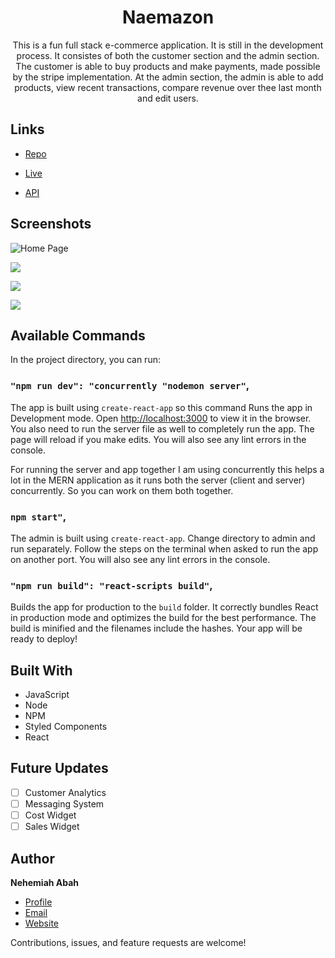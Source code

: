 <h1 align="center">Naemazon</h1>

<p align="center">This is a fun full stack e-commerce application. It is still in the development process. It consistes of both the customer section and the admin section. The customer is able to buy products and make payments, made possible by the stripe implementation. At the admin section, the admin is able to add products, view recent transactions, compare revenue over thee last month and edit users. </p>

## Links

- [Repo](https://github.com/Rohit19060/<project-name> "Naemazon Repo")

- [Live](<Homepage url> "Live View")


- [API](<API Link> "API")

## Screenshots

![Home Page](/img1.png "Home Page")

![](/img2.png)

![](/img3.png)

![](/img4.png)

## Available Commands

In the project directory, you can run:

### `"npm run dev": "concurrently "nodemon server"`,

The app is built using `create-react-app` so this command Runs the app in Development mode. Open [http://localhost:3000](http://localhost:3000) to view it in the browser. You also need to run the server file as well to completely run the app. The page will reload if you make edits.
You will also see any lint errors in the console.

For running the server and app together I am using concurrently this helps a lot in the MERN application as it runs both the server (client and server) concurrently. So you can work on them both together.

### `npm start"`,

The admin is built using `create-react-app`. Change directory to admin and run separately. Follow the steps on the terminal when asked to run the app on another port. You will also see any lint errors in the console.

### `"npm run build": "react-scripts build"`,

Builds the app for production to the `build` folder. It correctly bundles React in production mode and optimizes the build for the best performance. The build is minified and the filenames include the hashes. Your app will be ready to deploy!

## Built With

- JavaScript
- Node
- NPM
- Styled Components
- React

## Future Updates

- [ ] Customer Analytics
- [ ] Messaging System
- [ ] Cost Widget
- [ ] Sales Widget

## Author

**Nehemiah Abah**

- [Profile](https://github.com/nehyabah "Nehemiah Abah")
- [Email](mailto:nehyabah@gmail.com "Hi!")
- [Website](https://nehemiah.abah.vercel.app "Welcome")


Contributions, issues, and feature requests are welcome!
